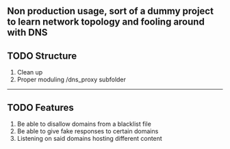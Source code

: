 Non production usage, sort of a dummy project to learn network topology and fooling around with DNS
--------
TODO Structure
--------
1. Clean up
2. Proper moduling /dns_proxy subfolder

--------
TODO Features
--------

1. Be able to disallow domains from a blacklist file
2. Be able to give fake responses to certain domains
3. Listening on said domains hosting different content
